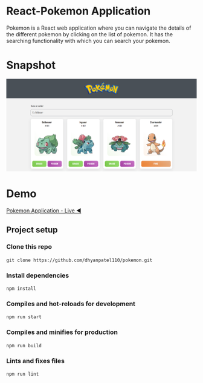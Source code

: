 # React-Pokemon Application
Pokemon is a React web application where you can navigate the details of the different pokemon by clicking on the list of pokemon. It has the searching functionality with which you can search your pokemon.

# Snapshot

![Interface of Pokemon Application](pokemon.png)

# Demo

[Pokemon Application - Live ◀️](https://pokemon-dhyanpatel110.vercel.app/)

## Project setup

### Clone this repo

```
git clone https://github.com/dhyanpatel110/pokemon.git
```

### Install dependencies

```
npm install
```

### Compiles and hot-reloads for development

```
npm run start
```

### Compiles and minifies for production

```
npm run build
```

### Lints and fixes files

```
npm run lint
```
